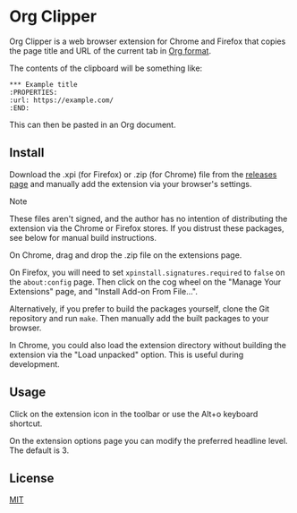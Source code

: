 # Org Clipper

Org Clipper is a web browser extension for Chrome and Firefox that copies the page
title and URL of the current tab in [Org format](https://orgmode.org/).

The contents of the clipboard will be something like:

```Org
*** Example title
:PROPERTIES:
:url: https://example.com/
:END:
```

This can then be pasted in an Org document.


## Install

Download the .xpi (for Firefox) or .zip (for Chrome) file from the
[releases page](https://github.com/imiric/org-clipper/releases) and manually add the
extension via your browser's settings.

> [!NOTE]
> These files aren't signed, and the author has no intention of distributing the
> extension via the Chrome or Firefox stores. If you distrust these packages,
> see below for manual build instructions.

On Chrome, drag and drop the .zip file on the extensions page.

On Firefox, you will need to set `xpinstall.signatures.required` to `false` on the
`about:config` page. Then click on the cog wheel on the "Manage Your Extensions"
page, and "Install Add-on From File...".

Alternatively, if you prefer to build the packages yourself, clone the Git repository
and run `make`. Then manually add the built packages to your browser.

In Chrome, you could also load the extension directory without building the extension
via the "Load unpacked" option. This is useful during development.


## Usage

Click on the extension icon in the toolbar or use the Alt+o keyboard shortcut.

On the extension options page you can modify the preferred headline level. The
default is 3.


## License

[MIT](/LICENSE)
